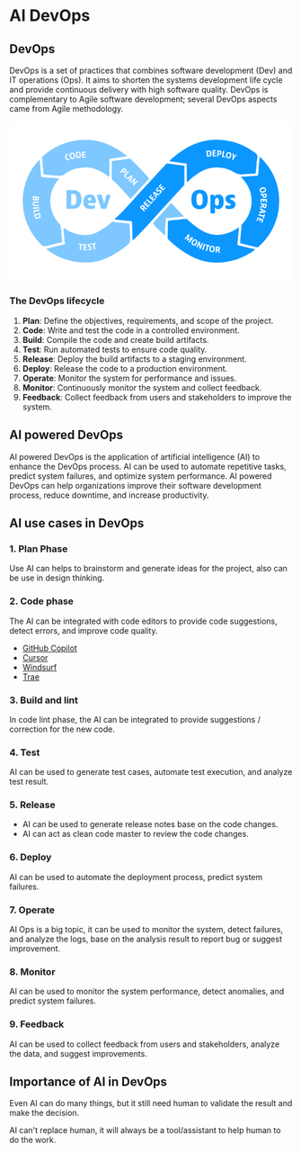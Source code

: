 # AI DevOps

## DevOps

DevOps is a set of practices that combines software development (Dev) and IT
operations (Ops). It aims to shorten the systems development life cycle and
provide continuous delivery with high software quality. DevOps is complementary
to Agile software development; several DevOps aspects came from Agile
methodology.

![devops](../images/devops/devops.png)

### The DevOps lifecycle

1. **Plan**: Define the objectives, requirements, and scope of the project.
2. **Code**: Write and test the code in a controlled environment.
3. **Build**: Compile the code and create build artifacts.
4. **Test**: Run automated tests to ensure code quality.
5. **Release**: Deploy the build artifacts to a staging environment.
6. **Deploy**: Release the code to a production environment.
7. **Operate**: Monitor the system for performance and issues.
8. **Monitor**: Continuously monitor the system and collect feedback.
9. **Feedback**: Collect feedback from users and stakeholders to improve the
   system.

## AI powered DevOps

AI powered DevOps is the application of artificial intelligence (AI) to enhance
the DevOps process. AI can be used to automate repetitive tasks, predict system
failures, and optimize system performance. AI powered DevOps can help
organizations improve their software development process, reduce downtime, and
increase productivity.

## AI use cases in DevOps

### 1. **Plan Phase**

Use AI can helps to brainstorm and generate ideas for the project, also can be
use in design thinking.

### 2. **Code phase**

The AI can be integrated with code editors to provide code suggestions, detect
errors, and improve code quality.

- [GitHub Copilot](https://github.com/features/copilot)
- [Cursor](https://www.cursor.com/)
- [Windsurf](https://codeium.com/windsurf)
- [Trae](https://trae.ai/)

### 3. **Build and lint**

In code lint phase, the AI can be integrated to provide suggestions / correction
for the new code.

### 4. **Test**

AI can be used to generate test cases, automate test execution, and analyze test
result.

### 5. **Release**

- AI can be used to generate release notes base on the code changes.
- AI can act as clean code master to review the code changes.

### 6. **Deploy**

AI can be used to automate the deployment process, predict system failures.

### 7. **Operate**

AI Ops is a big topic, it can be used to monitor the system, detect failures,
and analyze the logs, base on the analysis result to report bug or suggest
improvement.

### 8. **Monitor**

AI can be used to monitor the system performance, detect anomalies, and predict
system failures.

### 9. **Feedback**

AI can be used to collect feedback from users and stakeholders, analyze the data,
and suggest improvements.

## Importance of AI in DevOps

Even AI can do many things, but it still need human to validate the result and
make the decision.

AI can't replace human, it will always be a tool/assistant to help human to do
the work.
